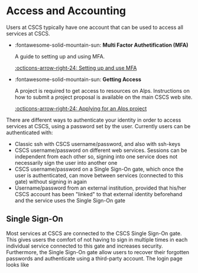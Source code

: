 # Access and Accounting

Users at CSCS typically have one account that can be used to access all services at CSCS.

<div class="grid cards" markdown>

-   :fontawesome-solid-mountain-sun: __Multi Factor Authetification (MFA)__

    A guide to setting up and using MFA.

    [:octicons-arrow-right-24: Setting up and use MFA](mfa.md)

-   :fontawesome-solid-mountain-sun: __Getting Access__

    A project is required to get access to resources on Alps.
    Instructions on how to submit a project proposal is available on the main CSCS web site.

    [:octicons-arrow-right-24: Applying for an Alps project](https://www.cscs.ch/user-lab/applying-for-accounts)
</div>

There are different ways to authenticate your identity in order to access services at CSCS, using a password set by the user. Currently users can be authenticated with:

* Classic ssh with CSCS username/password, and also with ssh-keys
* CSCS username/password on different web services. Sessions can be independent from each other so, signing into one service does not necessarily sign the user into another one
* CSCS username/password on a Single Sign-On gate, which once the user is authenticated, can move between services (connected to this gate) without signing in again
* Username/password from an external institution, provided that his/her CSCS account has been "linked" to that external identity beforehand and the service uses the Single Sign-On gate

## Single Sign-On

Most services at CSCS are connected to the CSCS Single Sign-On gate.
This gives users the comfort of not having to sign in multiple times in each individual service connected to this gate and increases security.
Furthermore, the Single Sign-On gate allow users to recover their forgotten passwords and authenticate using a third-party account. The login page looks like
